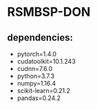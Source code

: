 # RSMBSP-DON

## dependencies:
- pytorch=1.4.0
- cudatoolkit=10.1.243
- cudnn=7.6.0
- python=3.7.3
- numpy=1.16.4
- scikit-learn=0.21.2
- pandas=0.24.2
